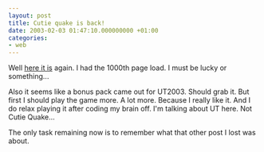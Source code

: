 ```yaml
---
layout: post
title: Cutie quake is back!
date: 2003-02-03 01:47:10.000000000 +01:00
categories:
- web
---
```

Well <a href="http://www.computergames.ro/jocuri.php?optiune=online_games&game=31" title="Cutie Quake in all it's glory">here it is</a> again. I had the 1000th page load. I must be lucky or something...

Also it seems like a bonus pack came out for UT2003. Should grab it. But first I should play the game more. A lot more. Because I really like it. And I do relax playing it after coding my brain off. I'm talking about UT here. Not Cutie Quake...

The only task remaining now is to remember what that other post I lost was about.

